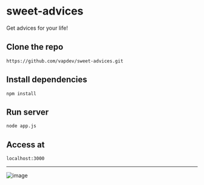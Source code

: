 # sweet-advices
Get advices for your life!

## Clone the repo
`https://github.com/vapdev/sweet-advices.git`
## Install dependencies
`npm install`
## Run server
`node app.js`
## Access at
`localhost:3000`
<hr/>

![image](https://user-images.githubusercontent.com/88452580/204182564-d57dffce-4a8d-4264-9f12-a2bf0516ab7f.png)
